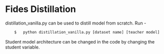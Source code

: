 # Fides Distillation
distillation_vanilla.py can be used to distill model from scratch. Run - 
```bash
	$   python distillation_vanilla.py [dataset name] [teacher model]
```
Student model architecture can be changed in the code by changing the student variable.
